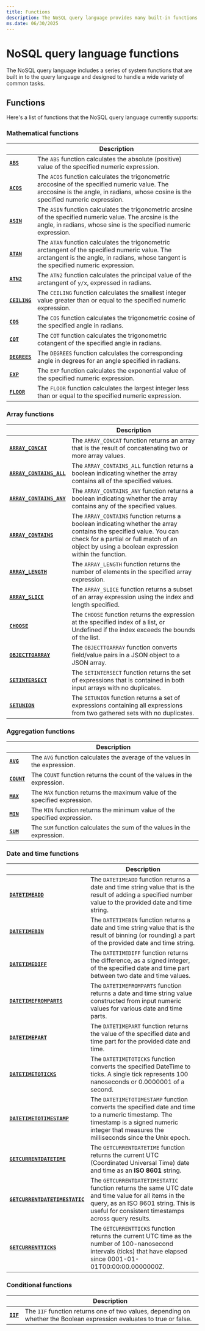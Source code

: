 ```yaml
---
title: Functions
description: The NoSQL query language provides many built-in functions for common tasks across a wide variety of categories.
ms.date: 06/30/2025
---
```


# NoSQL query language functions

The NoSQL query language includes a series of system functions that are built in to the query language and designed to handle a wide variety of common tasks.

## Functions

Here's a list of functions that the NoSQL query language currently supports:

### Mathematical functions

| | Description |
| --- | --- |
| **[`ABS`](abs.md)** | The `ABS` function calculates the absolute (positive) value of the specified numeric expression. |
| **[`ACOS`](acos.md)** | The `ACOS` function calculates the trigonometric arccosine of the specified numeric value. The arccosine is the angle, in radians, whose cosine is the specified numeric expression. |
| **[`ASIN`](asin.md)** | The `ASIN` function calculates the trigonometric arcsine of the specified numeric value. The arcsine is the angle, in radians, whose sine is the specified numeric expression. |
| **[`ATAN`](atan.md)** | The `ATAN` function calculates the trigonometric arctangent of the specified numeric value. The arctangent is the angle, in radians, whose tangent is the specified numeric expression. |
| **[`ATN2`](atn2.md)** | The `ATN2` function calculates the principal value of the arctangent of `y/x`, expressed in radians. |
| **[`CEILING`](ceiling.md)** | The `CEILING` function calculates the smallest integer value greater than or equal to the specified numeric expression. |
| **[`COS`](cos.md)** | The `COS` function calculates the trigonometric cosine of the specified angle in radians. |
| **[`COT`](cot.md)** | The `COT` function calculates the trigonometric cotangent of the specified angle in radians. |
| **[`DEGREES`](degrees.md)** | The `DEGREES` function calculates the corresponding angle in degrees for an angle specified in radians. |
| **[`EXP`](exp.md)** | The `EXP` function calculates the exponential value of the specified numeric expression. |
| **[`FLOOR`](floor.md)** | The `FLOOR` function calculates the largest integer less than or equal to the specified numeric expression. |

### Array functions

| | Description |
| --- | --- |
| **[`ARRAY_CONCAT`](array-concat.md)** | The `ARRAY_CONCAT` function returns an array that is the result of concatenating two or more array values. |
| **[`ARRAY_CONTAINS_ALL`](array-contains-all.md)** | The `ARRAY_CONTAINS_ALL` function returns a boolean indicating whether the array contains all of the specified values. |
| **[`ARRAY_CONTAINS_ANY`](array-contains-any.md)** | The `ARRAY_CONTAINS_ANY` function returns a boolean indicating whether the array contains any of the specified values. |
| **[`ARRAY_CONTAINS`](array-contains.md)** | The `ARRAY_CONTAINS` function returns a boolean indicating whether the array contains the specified value. You can check for a partial or full match of an object by using a boolean expression within the function. |
| **[`ARRAY_LENGTH`](array-length.md)** | The `ARRAY_LENGTH` function returns the number of elements in the specified array expression. |
| **[`ARRAY_SLICE`](array-slice.md)** | The `ARRAY_SLICE` function returns a subset of an array expression using the index and length specified. |
| **[`CHOOSE`](choose.md)** | The `CHOOSE` function returns the expression at the specified index of a list, or Undefined if the index exceeds the bounds of the list. |
| **[`OBJECTTOARRAY`](objecttoarray.md)** | The `OBJECTTOARRAY` function converts field/value pairs in a JSON object to a JSON array. |
| **[`SETINTERSECT`](setintersect.md)** | The `SETINTERSECT` function returns the set of expressions that is contained in both input arrays with no duplicates. |
| **[`SETUNION`](setunion.md)** | The `SETUNION` function returns a set of expressions containing all expressions from two gathered sets with no duplicates. |

### Aggregation functions

| | Description |
| --- | --- |
| **[`AVG`](avg.md)** | The `AVG` function calculates the average of the values in the expression. |
| **[`COUNT`](count.md)** | The `COUNT` function returns the count of the values in the expression. |
| **[`MAX`](max.md)** | The `MAX` function returns the maximum value of the specified expression. |
| **[`MIN`](min.md)** | The `MIN` function returns the minimum value of the specified expression. |
| **[`SUM`](sum.md)** | The `SUM` function calculates the sum of the values in the expression. |

### Date and time functions

| | Description |
| --- | --- |
| **[`DATETIMEADD`](datetimeadd.md)** | The `DATETIMEADD` function returns a date and time string value that is the result of adding a specified number value to the provided date and time string. |
| **[`DATETIMEBIN`](datetimebin.md)** | The `DATETIMEBIN` function returns a date and time string value that is the result of binning (or rounding) a part of the provided date and time string. |
| **[`DATETIMEDIFF`](datetimediff.md)** | The `DATETIMEDIFF` function returns the difference, as a signed integer, of the specified date and time part between two date and time values. |
| **[`DATETIMEFROMPARTS`](datetimefromparts.md)** | The `DATETIMEFROMPARTS` function returns a date and time string value constructed from input numeric values for various date and time parts. |
| **[`DATETIMEPART`](datetimepart.md)** | The `DATETIMEPART` function returns the value of the specified date and time part for the provided date and time. |
| **[`DATETIMETOTICKS`](datetimetoticks.md)** | The `DATETIMETOTICKS` function converts the specified DateTime to ticks. A single tick represents 100 nanoseconds or 0.0000001 of a second. |
| **[`DATETIMETOTIMESTAMP`](datetimetotimestamp.md)** | The `DATETIMETOTIMESTAMP` function converts the specified date and time to a numeric timestamp. The timestamp is a signed numeric integer that measures the milliseconds since the Unix epoch. |
| **[`GETCURRENTDATETIME`](getcurrentdatetime.md)** | The `GETCURRENTDATETIME` function returns the current UTC (Coordinated Universal Time) date and time as an **ISO 8601** string. |
| **[`GETCURRENTDATETIMESTATIC`](getcurrentdatetimestatic.md)** | The `GETCURRENTDATETIMESTATIC` function returns the same UTC date and time value for all items in the query, as an ISO 8601 string. This is useful for consistent timestamps across query results. |
| **[`GETCURRENTTICKS`](getcurrentticks.md)** | The `GETCURRENTTICKS` function returns the current UTC time as the number of 100-nanosecond intervals (ticks) that have elapsed since 0001-01-01T00:00:00.0000000Z. |

### Conditional functions

| | Description |
| --- | --- |
| **[`IIF`](iif.md)** | The `IIF` function returns one of two values, depending on whether the Boolean expression evaluates to true or false. |

